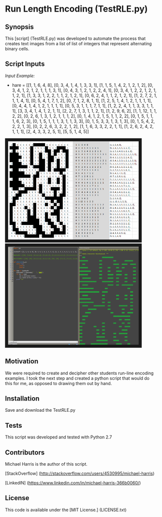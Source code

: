 # Run Length Encoding (TestRLE.py)
## Synopsis

This [script] (TestRLE.py) was developed to automate the process that creates text images from a list of list of integers that represent alternating binary cells.

## Script Inputs

*Input Example:*
+ hare = [[1, 1, 6, 4, 8], [0, 3, 4, 1, 4, 1, 3, 3, 1], [1, 1, 5, 1, 4, 2, 1, 2, 1, 2], [0, 3, 4, 1, 2, 1, 2, 1, 1, 1, 3, 1], [0, 4, 3, 1, 2, 1, 2, 2, 4, 1], [0, 3, 4, 1, 2, 2, 1, 2, 1, 1, 2, 1], [1, 3, 3, 1, 2, 2, 1, 1, 2, 1, 2, 1], [0, 6, 2, 4, 1, 1, 2, 1, 2, 1], [1, 2, 7, 2, 1, 1, 1, 4, 1], [0, 5, 4, 1, 7, 1, 2], [0, 7, 1, 2, 8, 1, 1], [1, 2, 5, 1, 4, 1, 2, 1, 1, 1, 1], [0, 4, 4, 1, 4, 1, 2, 1, 1, 1, 1], [0, 5, 3, 1, 1, 1, 7, 1, 1], [1, 2, 2, 4, 1, 1, 3, 3, 1, 1, 1], [3, 3, 4, 1, 4, 1, 2, 1, 1], [2, 2, 7, 1, 3, 1, 1, 2, 1], [1, 2, 9, 6, 2], [1, 1, 12, 1, 1, 2, 2], [0, 2, 6, 1, 3, 1, 2, 1, 1, 1, 2], [0, 1, 4, 1, 2, 1, 5, 1, 1, 2, 2], [0, 1, 5, 1, 1, 1, 6, 2, 3], [0, 1, 5, 1, 1, 1, 3, 1, 1, 3, 3], [0, 1, 5, 3, 3, 1, 3, 1, 3], [0, 1, 5, 4, 2, 2, 2, 1, 3], [0, 2, 2, 6, 3, 2, 2, 1, 2], [1, 1, 6, 3, 3, 2, 2, 1, 1], [1, 2, 6, 2, 4, 2, 1, 1, 1], [2, 4, 3, 3, 2, 5, 1], [5, 5, 1, 4, 5]]

<img src="hare.PNG" width="432" height="324" border="10" />
<img src="hareOutput.PNG" width="432" height="324" border="10" />

## Motivation

We were required to create and decipher other students run-line encoding examples.  I took the next step and created a python script that would do this for me, as opposed to drawing them out by hand.

## Installation

Save and download the TestRLE.py

## Tests

This script was developed and tested with Python 2.7

## Contributors

Michael Harris is the author of this script.

[StackOverflow] (http://stackoverflow.com/users/4530995/michael-harris)

[LinkedIN] (https://www.linkedin.com/in/michael-harris-366b0060/)

## License

This code is available under the [MIT License.] (LICENSE.txt)
